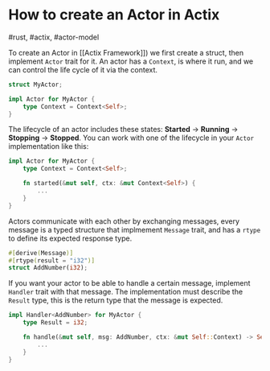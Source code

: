 # How to create an Actor in Actix

#rust, #actix, #actor-model

To create an Actor in [[Actix Framework]]) we first create a struct, then implement `Actor` trait for it. An actor has a `Context`, is where it run, and we can control the life cycle of it via the context.

```rust
struct MyActor;

impl Actor for MyActor {
	type Context = Context<Self>;
}
```

The lifecycle of an actor includes these states: **Started** -> **Running** -> **Stopping** -> **Stopped**. You can work with one of the lifecycle in your `Actor` implementation like this:

```rust
impl Actor for MyActor {
	type Context = Context<Self>;

	fn started(&mut self, ctx: &mut Context<Self>) {
		...
	}
}
```

Actors communicate with each other by exchanging messages, every message is a typed structure that implmement `Message` trait, and has a `rtype` to define its expected response type.

```rust
#[derive(Message)]
#[rtype(result = "i32")]
struct AddNumber(i32);
```

If you want your actor to be able to handle a certain message, implement `Handler` trait with that message. The implementation must describe the `Result` type, this is the return type that the message is expected.

```rust
impl Handler<AddNumber> for MyActor {
	type Result = i32;

	fn handle(&mut self, msg: AddNumber, ctx: &mut Self::Context) -> Self::Result {
		...
	}
}
```
